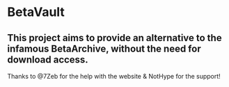 # BetaVault

## This project aims to provide an alternative to the infamous BetaArchive, without the need for download access.

Thanks to @7Zeb for the help with the website & NotHype for the support!
